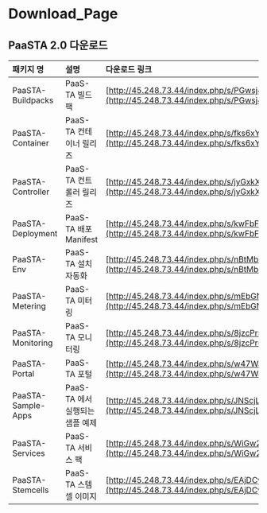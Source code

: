 # Download\_Page

## PaaSTA 2.0 다운로드

| 패키지 명 | 설명 | 다운로드 링크 |
| :--- | :--- | :--- |
| PaaSTA-Buildpacks | PaaS-TA 빌드 팩 | [http://45.248.73.44/index.php/s/PGwsj42p9fHSnHe/download](http://45.248.73.44/index.php/s/PGwsj42p9fHSnHe/download) |
| PaaSTA-Container | PaaS-TA 컨테이너 릴리즈 | [http://45.248.73.44/index.php/s/fks6xYgjBKryyat/download](http://45.248.73.44/index.php/s/fks6xYgjBKryyat/download) |
| PaaSTA-Controller | PaaS-TA 컨트롤러 릴리즈 | [http://45.248.73.44/index.php/s/jyGxkX7XmN9sdLe/download](http://45.248.73.44/index.php/s/jyGxkX7XmN9sdLe/download) |
| PaaSTA-Deployment | PaaS-TA 배포 Manifest | [http://45.248.73.44/index.php/s/kwFbFHMZLH434Ci/download](http://45.248.73.44/index.php/s/kwFbFHMZLH434Ci/download) |
| PaaSTA-Env | PaaS-TA 설치자동화 | [http://45.248.73.44/index.php/s/nBtMbEjxQZZKZs5/download](http://45.248.73.44/index.php/s/nBtMbEjxQZZKZs5/download) |
| PaaSTA-Metering | PaaS-TA 미터링 | [http://45.248.73.44/index.php/s/mEbGNcJjrEj7GWx/download](http://45.248.73.44/index.php/s/mEbGNcJjrEj7GWx/download) |
| PaaSTA-Monitoring | PaaS-TA 모니터링 | [http://45.248.73.44/index.php/s/8jzcPrmKH5g82aJ/download](http://45.248.73.44/index.php/s/8jzcPrmKH5g82aJ/download) |
| PaaSTA-Portal | PaaS-TA 포털 | [http://45.248.73.44/index.php/s/w47WaNrSnNB2dwP/download](http://45.248.73.44/index.php/s/w47WaNrSnNB2dwP/download) |
| PaaSTA-Sample-Apps | PaaS-TA 에서 실행되는 샘플 예제 | [http://45.248.73.44/index.php/s/JNScjL6qxSgwppm/download](http://45.248.73.44/index.php/s/JNScjL6qxSgwppm/download) |
| PaaSTA-Services | PaaS-TA 서비스 팩 | [http://45.248.73.44/index.php/s/WiGw2sTeETS6fgg/download](http://45.248.73.44/index.php/s/WiGw2sTeETS6fgg/download) |
| PaaSTA-Stemcells | PaaS-TA 스템셀 이미지 | [http://45.248.73.44/index.php/s/EAjDCyK4CKdgNtc/download](http://45.248.73.44/index.php/s/EAjDCyK4CKdgNtc/download) |

